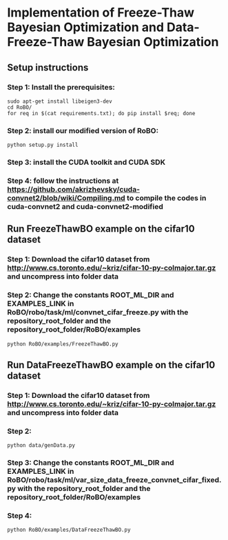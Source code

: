 # Implementation of Freeze-Thaw Bayesian Optimization and Data-Freeze-Thaw Bayesian Optimization

## Setup instructions ##
### Step 1:  Install the prerequisites: ###
    sudo apt-get install libeigen3-dev
    cd RoBO/
    for req in $(cat requirements.txt); do pip install $req; done
### Step 2: install our modified version of RoBO: ###
    python setup.py install
### Step 3: install the CUDA toolkit and CUDA SDK ###
### Step 4: follow the instructions at https://github.com/akrizhevsky/cuda-convnet2/blob/wiki/Compiling.md to compile the codes in cuda-convnet2 and cuda-convnet2-modified ###

## Run FreezeThawBO example on the cifar10 dataset ##
### Step 1: Download the cifar10 dataset from http://www.cs.toronto.edu/~kriz/cifar-10-py-colmajor.tar.gz and uncompress into folder data ###
### Step 2: Change the constants ROOT_ML_DIR and EXAMPLES_LINK in RoBO/robo/task/ml/convnet_cifar_freeze.py with the repository_root_folder and the repository_root_folder/RoBO/examples ###
    python RoBO/examples/FreezeThawBO.py

## Run DataFreezeThawBO example on the cifar10 dataset ##
### Step 1: Download the cifar10 dataset from http://www.cs.toronto.edu/~kriz/cifar-10-py-colmajor.tar.gz and uncompress into folder data ###
### Step 2: ###
    python data/genData.py
### Step 3: Change the constants ROOT_ML_DIR and EXAMPLES_LINK in RoBO/robo/task/ml/var_size_data_freeze_convnet_cifar_fixed.py with the repository_root_folder and the repository_root_folder/RoBO/examples ###
### Step 4: ###
    python RoBO/examples/DataFreezeThawBO.py
